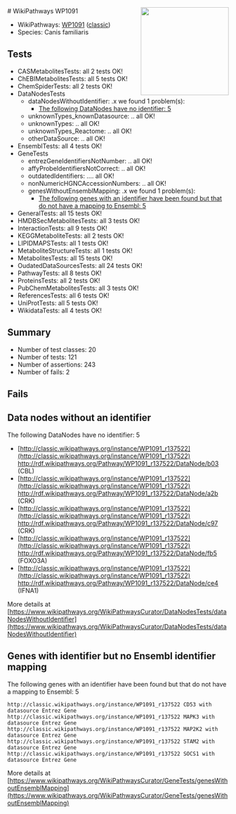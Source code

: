 <img style="float: right; width: 200px" src="https://upload.wikimedia.org/wikipedia/commons/thumb/8/83/Wplogo_with_text_500.png/640px-Wplogo_with_text_500.png" />
# WikiPathways WP1091

* WikiPathways: [WP1091](https://wikipathways.org/pathways/WP1091) ([classic](https://classic.wikipathways.org/instance/WP1091))
* Species: Canis familiaris
## Tests
* CASMetabolitesTests: all 2 tests OK!
* ChEBIMetabolitesTests: all 5 tests OK!
* ChemSpiderTests: all 2 tests OK!
* DataNodesTests
    * dataNodesWithoutIdentifier: .x we found 1 problem(s):
        * [The following DataNodes have no identifier: 5](#d2d32fa4)
    * unknownTypes_knownDatasource: .. all OK!
    * unknownTypes: .. all OK!
    * unknownTypes_Reactome: .. all OK!
    * otherDataSource: .. all OK!
* EnsemblTests: all 4 tests OK!
* GeneTests
    * entrezGeneIdentifiersNotNumber: .. all OK!
    * affyProbeIdentifiersNotCorrect: .. all OK!
    * outdatedIdentifiers: .... all OK!
    * nonNumericHGNCAccessionNumbers: .. all OK!
    * genesWithoutEnsemblMapping: .x we found 1 problem(s):
        * [The following genes with an identifier have been found but that do not have a mapping to Ensembl: 5](#40286d87)
* GeneralTests: all 15 tests OK!
* HMDBSecMetabolitesTests: all 3 tests OK!
* InteractionTests: all 9 tests OK!
* KEGGMetaboliteTests: all 2 tests OK!
* LIPIDMAPSTests: all 1 tests OK!
* MetaboliteStructureTests: all 1 tests OK!
* MetabolitesTests: all 15 tests OK!
* OudatedDataSourcesTests: all 24 tests OK!
* PathwayTests: all 8 tests OK!
* ProteinsTests: all 2 tests OK!
* PubChemMetabolitesTests: all 3 tests OK!
* ReferencesTests: all 6 tests OK!
* UniProtTests: all 5 tests OK!
* WikidataTests: all 4 tests OK!


## Summary

* Number of test classes: 20
* Number of tests: 121
* Number of assertions: 243
* Number of fails: 2

## Fails

<a name="d2d32fa4" />

## Data nodes without an identifier

The following DataNodes have no identifier: 5

* [http://classic.wikipathways.org/instance/WP1091_r137522](http://classic.wikipathways.org/instance/WP1091_r137522) http://rdf.wikipathways.org/Pathway/WP1091_r137522/DataNode/b03 (CBL)
* [http://classic.wikipathways.org/instance/WP1091_r137522](http://classic.wikipathways.org/instance/WP1091_r137522) http://rdf.wikipathways.org/Pathway/WP1091_r137522/DataNode/a2b (CRK)
* [http://classic.wikipathways.org/instance/WP1091_r137522](http://classic.wikipathways.org/instance/WP1091_r137522) http://rdf.wikipathways.org/Pathway/WP1091_r137522/DataNode/c97 (CRK)
* [http://classic.wikipathways.org/instance/WP1091_r137522](http://classic.wikipathways.org/instance/WP1091_r137522) http://rdf.wikipathways.org/Pathway/WP1091_r137522/DataNode/fb5 (FOXO3A)
* [http://classic.wikipathways.org/instance/WP1091_r137522](http://classic.wikipathways.org/instance/WP1091_r137522) http://rdf.wikipathways.org/Pathway/WP1091_r137522/DataNode/ce4 (IFNA1)


More details at [https://www.wikipathways.org/WikiPathwaysCurator/DataNodesTests/dataNodesWithoutIdentifier](https://www.wikipathways.org/WikiPathwaysCurator/DataNodesTests/dataNodesWithoutIdentifier)

<a name="40286d87" />

## Genes with identifier but no Ensembl identifier mapping

The following genes with an identifier have been found but that do not have a mapping to Ensembl: 5
```
http://classic.wikipathways.org/instance/WP1091_r137522 CD53 with datasource Entrez Gene
http://classic.wikipathways.org/instance/WP1091_r137522 MAPK3 with datasource Entrez Gene
http://classic.wikipathways.org/instance/WP1091_r137522 MAP2K2 with datasource Entrez Gene
http://classic.wikipathways.org/instance/WP1091_r137522 STAM2 with datasource Entrez Gene
http://classic.wikipathways.org/instance/WP1091_r137522 SOCS1 with datasource Entrez Gene
```

More details at [https://www.wikipathways.org/WikiPathwaysCurator/GeneTests/genesWithoutEnsemblMapping](https://www.wikipathways.org/WikiPathwaysCurator/GeneTests/genesWithoutEnsemblMapping)

